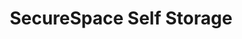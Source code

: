 ---
title: "SecureSpace Self Storage"
url: /surprise/securespace-self-storage/
shop: storage rental
---
